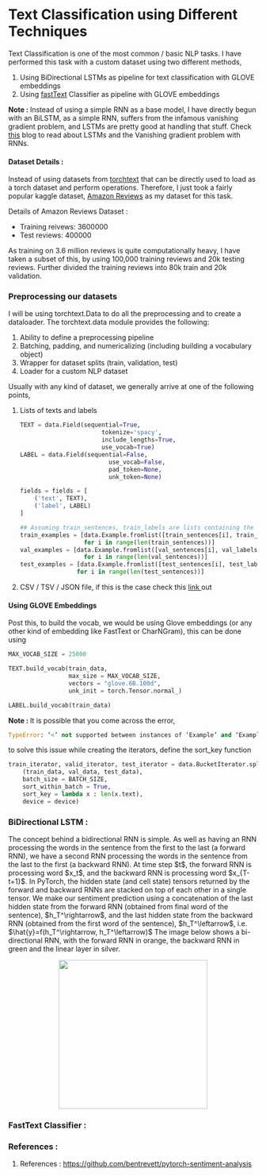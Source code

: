 # Text Classification using Different Techniques

Text Classification is one of the most common / basic NLP tasks. I have performed this task with a custom dataset using two different methods, <ol>
<li>Using BiDirectional LSTMs as pipeline for text classification with GLOVE embeddings</li>
<li>Using <a href = "https://arxiv.org/abs/1607.01759">fastText</a> Classifier as pipeline with GLOVE embeddings </li> 
</ol>

<B>Note : </B> Instead of using a simple RNN as a base model, I have directly begun with an BiLSTM, as a simple RNN, suffers from the infamous vanishing gradient problem, and LSTMs are pretty good at handling that stuff. Check <a href = "https://colah.github.io/posts/2015-08-Understanding-LSTMs/">this</a> blog to read about LSTMs and the Vanishing gradient problem with RNNs.

#### Dataset Details :
<p>Instead of using datasets from <a href = "https://pytorch.org/text/datasets.html">torchtext</a> that can be directly used to load as a torch dataset and perform operations. Therefore, I just took a fairly popular kaggle dataset, <a href="https://www.kaggle.com/bittlingmayer/amazonreviews">Amazon Reviews</a> as my dataset for this task.</p>

Details of Amazon Reviews Dataset : <br>
<ul><li>Training reivews: 3600000 </li>
<li>Test reviews: 400000 <br></ul>

<p> As training on 3.6 million reviews is quite computationally heavy, I have taken a subset of this, by using 100,000 training reviews and 20k testing reviews. Further divided the training reviews into 80k train and 20k validation.</p>

### Preprocessing our datasets
I will be using torchtext.Data to do all the preprocessing and to create a dataloader. The torchtext.data module provides the following:
<ol>
<li>Ability to define a preprocessing pipeline</li>
<li>Batching, padding, and numericalizing (including building a vocabulary object)</li>
<li>Wrapper for dataset splits (train, validation, test)</li>
<li>Loader for a custom NLP dataset</li>
</ol>

Usually with any kind of dataset, we generally arrive at one of the following points,
<ol><li>Lists of texts and labels</li>

```python
TEXT = data.Field(sequential=True, 
                       tokenize='spacy', 
                       include_lengths=True, 
                       use_vocab=True)
LABEL = data.Field(sequential=False, 
                         use_vocab=False, 
                         pad_token=None, 
                         unk_token=None)

fields = fields = [
    ('text', TEXT), 
    ('label', LABEL)
]

## Assuming train_sentences, train_labels are lists containing the sentences without any kind of preprocessing
train_examples = [data.Example.fromlist([train_sentences[i], train_labels[i]], fields) 
                  for i in range(len(train_sentences))]
val_examples = [data.Example.fromlist([val_sentences[i], val_labels[i]], fields) 
                  for i in range(len(val_sentences))]
test_examples = [data.Example.fromlist([test_sentences[i], test_labels[i]], fields) 
                for i in range(len(test_sentences))]
```
 
<li>CSV / TSV / JSON file, if this is the case check this <a href = "https://github.com/bentrevett/pytorch-sentimentanalysis/blob/master/A%20-%20Using%20TorchText%20with%20Your%20Own%20Datasets.ipynb" > link </a> out</li></ol>

#### Using GLOVE Embeddings
<p>Post this, to build the vocab, we would be using Glove embeddings (or any other kind of embedding like FastText or CharNGram), this can be done using

```python
MAX_VOCAB_SIZE = 25000

TEXT.build_vocab(train_data, 
                 max_size = MAX_VOCAB_SIZE, 
                 vectors = "glove.6B.100d", 
                 unk_init = torch.Tensor.normal_)

LABEL.build_vocab(train_data)
```

</p>

<p> <B> Note : </B> It is possible that you come across the error,

```python
TypeError: ‘<’ not supported between instances of ‘Example’ and ‘Example’ when using custom NLP dataset
```

to solve this issue while creating the iterators, define the sort_key function

```python
train_iterator, valid_iterator, test_iterator = data.BucketIterator.splits(
    (train_data, val_data, test_data), 
    batch_size = BATCH_SIZE,
    sort_within_batch = True,
    sort_key = lambda x : len(x.text),
    device = device)
```
</p>

### BiDirectional LSTM :
<p> 
 The concept behind a bidirectional RNN is simple. As well as having an RNN processing the words in the sentence from the first to the last (a forward RNN), we have a second RNN processing the words in the sentence from the last to the first (a backward RNN). At time step $t$, the forward RNN is processing word $x_t$, and the backward RNN is processing word $x_{T-t+1}$.
In PyTorch, the hidden state (and cell state) tensors returned by the forward and backward RNNs are stacked on top of each other in a single tensor.
We make our sentiment prediction using a concatenation of the last hidden state from the forward RNN (obtained from final word of the sentence), $h_T^\rightarrow$, and the last hidden state from the backward RNN (obtained from the first word of the sentence), $h_T^\leftarrow$, i.e. $\hat{y}=f(h_T^\rightarrow, h_T^\leftarrow)$
The image below shows a bi-directional RNN, with the forward RNN in orange, the backward RNN in green and the linear layer in silver.
<p align = "center">
   <img src="https://github.com/nikhilshenoy/Spine_Segmentation/blob/master/images/AP_LAT.png" 
       width="300" height = "300"/>
</p>
</p>

### FastText Classifier :


### References :

1. References : https://github.com/bentrevett/pytorch-sentiment-analysis




